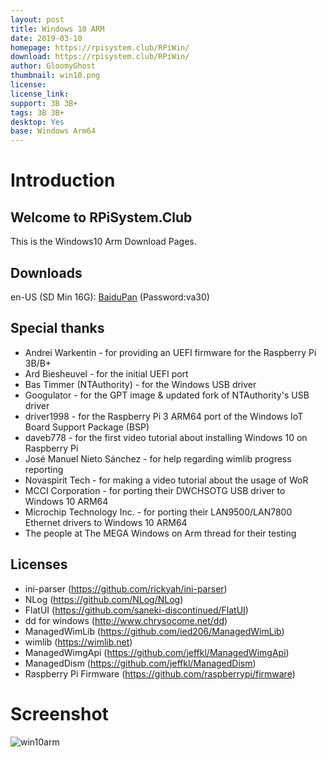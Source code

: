 ```yaml
---
layout: post
title: Windows 10 ARM
date: 2019-03-10
homepage: https://rpisystem.club/RPiWin/
download: https://rpisystem.club/RPiWin/
author: GloomyGhost
thumbnail: win10.png
license: 
license_link: 
support: 3B 3B+
tags: 3B 3B+
desktop: Yes
base: Windows Arm64
---
```


# Introduction

## Welcome to RPiSystem.Club

This is the Windows10 Arm Download Pages.

## Downloads

en-US (SD Min 16G):
[BaiduPan](https://pan.baidu.com/s/1HO3UYh9R3ad9hZoi8Mo5RA) (Password:va30)

## Special thanks
- Andrei Warkentin - for providing an UEFI firmware for the Raspberry Pi 3B/B+
- Ard Biesheuvel - for the initial UEFI port
- Bas Timmer (NTAuthority) - for the Windows USB driver
- Googulator - for the GPT image & updated fork of NTAuthority's USB driver
- driver1998 - for the Raspberry Pi 3 ARM64 port of the Windows IoT Board Support Package (BSP)
- daveb778 - for the first video tutorial about installing Windows 10 on Raspberry Pi
- José Manuel Nieto Sánchez - for help regarding wimlib progress reporting
- Novaspirit Tech - for making a video tutorial about the usage of WoR
- MCCI Corporation - for porting their DWCHSOTG USB driver to Windows 10 ARM64
- Microchip Technology Inc. - for porting their LAN9500/LAN7800 Ethernet drivers to Windows 10 ARM64
- The people at The MEGA Windows on Arm thread for their testing


## Licenses
- ini-parser (https://github.com/rickyah/ini-parser)
- NLog (https://github.com/NLog/NLog)
- FlatUI (https://github.com/saneki-discontinued/FlatUI)
- dd for windows (http://www.chrysocome.net/dd)
- ManagedWimLib (https://github.com/ied206/ManagedWimLib)
- wimlib (https://wimlib.net)
- ManagedWimgApi (https://github.com/jeffkl/ManagedWimgApi)
- ManagedDism (https://github.com/jeffkl/ManagedDism)
- Raspberry Pi Firmware (https://github.com/raspberrypi/firmware)

# Screenshot

![win10arm](https://raw.githubusercontent.com/rpisystem/RPiSystem.github.io/master/thumbnails/Screenshot/win10Arm.png)
